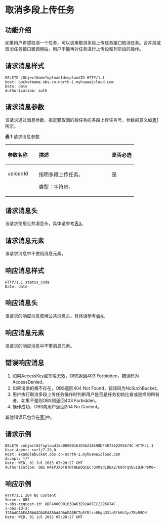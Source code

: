 # 取消多段上传任务<a name="ZH-CN_TOPIC_0100846793"></a>

## 功能介绍<a name="section5584184924715"></a>

如果用户希望取消一个任务，可以调用取消多段上传任务接口取消任务。合并段或取消任务接口被调用后，用户不能再对任务进行上传段和列举段的操作。

## 请求消息样式<a name="section26277376"></a>

```
DELETE /ObjectName?uploadId=uplaodID HTTP/1.1 
Host: bucketname.obs.cn-north-1.myhuaweicloud.com 
Date: date
Authorization: auth
```

## 请求消息参数<a name="section35169792"></a>

该请求通过消息参数，指定要取消的段任务的多段上传任务号，参数的意义如[表1](#table46411854)所示。

**表 1**  请求消息参数

<a name="table46411854"></a>
<table><thead align="left"><tr id="row5822871"><th class="cellrowborder" valign="top" width="24.240000000000002%" id="mcps1.2.4.1.1"><p id="p1890565"><a name="p1890565"></a><a name="p1890565"></a><strong id="b17015086"><a name="b17015086"></a><a name="b17015086"></a>参数名称</strong></p>
</th>
<th class="cellrowborder" valign="top" width="56.57%" id="mcps1.2.4.1.2"><p id="p36044731"><a name="p36044731"></a><a name="p36044731"></a><strong id="b55967129"><a name="b55967129"></a><a name="b55967129"></a>描述</strong></p>
</th>
<th class="cellrowborder" valign="top" width="19.189999999999998%" id="mcps1.2.4.1.3"><p id="p37043600"><a name="p37043600"></a><a name="p37043600"></a><strong id="b64956947"><a name="b64956947"></a><a name="b64956947"></a>是否必选</strong></p>
</th>
</tr>
</thead>
<tbody><tr id="row27021358"><td class="cellrowborder" valign="top" width="24.240000000000002%" headers="mcps1.2.4.1.1 "><p id="p41246365"><a name="p41246365"></a><a name="p41246365"></a>uploadId</p>
</td>
<td class="cellrowborder" valign="top" width="56.57%" headers="mcps1.2.4.1.2 "><p id="p52621257"><a name="p52621257"></a><a name="p52621257"></a>指明多段上传任务。</p>
<p id="p3829265"><a name="p3829265"></a><a name="p3829265"></a>类型：字符串。</p>
</td>
<td class="cellrowborder" valign="top" width="19.189999999999998%" headers="mcps1.2.4.1.3 "><p id="p41735010"><a name="p41735010"></a><a name="p41735010"></a>是</p>
</td>
</tr>
</tbody>
</table>

## 请求消息头<a name="section48092677"></a>

该请求使用公共消息头，具体请参考[表3](REST-API介绍.md#table25197309)。

## 请求消息元素<a name="section30180910"></a>

该请求消息中不使用消息元素。

## 响应消息样式<a name="section3192742"></a>

```
HTTP/1.1 status_code
Date: date
```

## 响应消息头<a name="section28734685"></a>

该请求的响应消息使用公共消息头，具体请参考[表4](REST-API介绍.md#d0e686)。

## 响应消息元素<a name="section57285581"></a>

该请求的响应消息中不带消息元素。

## 错误响应消息<a name="section45808181"></a>

1.  如果AccessKey或签名无效，OBS返回403 Forbidden，错误码为AccessDenied。
2.  如果请求的桶不存在，OBS返回404 Not Found，错误码为NoSuchBucket。
3.  用户执行取消多段上传任务操作时判断用户是否是任务初始化者或是桶的所有者，如果不是则OBS则返回403 Forbidden。
4.  操作成功，OBS向用户返回204 No Content。

其他错误已包含在[表1](错误码列表.md#d0e843)中。

## 请求示例<a name="section7359175714244"></a>

```
DELETE /object02?uploadId=00000163D46218698DF407362295674C HTTP/1.1
User-Agent: curl/7.29.0
Host: examplebucket.obs.cn-north-1.myhuaweicloud.com
Accept: */*
Date: WED, 01 Jul 2015 05:28:27 GMT
Authorization: OBS H4IPJX0TQTHTHEBQQCEC:QmM2d1DBXZ/b8drqtEv1QJHPbM0=
```

## 响应示例<a name="section1256614588720"></a>

```
HTTP/1.1 204 No Content
Server: OBS
x-obs-request-id: 8DF400000163D463E02A07EC2295674C
x-obs-id-2: 32AAAQAAEAABAAAQAAEAABAAAQAAEAABCTp5YDlzn0UgqG3laRfkHLGyz7RpR9ON
Date: WED, 01 Jul 2015 05:28:27 GMT
```

